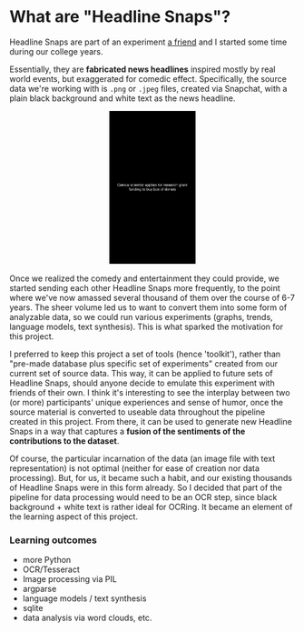 # What are "Headline Snaps"?

Headline Snaps are part of an experiment [a friend](https://github.com/Quadrixis) and I started some time during our college years.

Essentially, they are **fabricated news headlines** inspired mostly by real world events, but exaggerated for comedic effect. Specifically, the source data we're working with is `.png` or `.jpeg` files, created via Snapchat, with a plain black background and white text as the news headline.

<p align="center"><img src="../assets/example_headline.jpg" alt="example headline snap" style="width:30%"/></p>

Once we realized the comedy and entertainment they could provide, we started sending each other Headline Snaps more frequently, to the point where we've now amassed several thousand of them over the course of 6-7 years. The sheer volume led us to want to convert them into some form of analyzable data, so we could run various experiments (graphs, trends, language models, text synthesis). This is what sparked the motivation for this project.

I preferred to keep this project a set of tools (hence 'toolkit'), rather than "pre-made database plus specific set of experiments" created from our current set of source data. This way, it can be applied to future sets of Headline Snaps, should anyone decide to emulate this experiment with friends of their own. I think it's interesting to see the interplay between two (or more) participants' unique experiences and sense of humor, once the source material is converted to useable data throughout the pipeline created in this project. From there, it can be used to generate new Headline Snaps in a way that captures a **fusion of the sentiments of the contributions to the dataset**.

Of course, the particular incarnation of the data (an image file with text representation) is not optimal (neither for ease of creation nor data processing). But, for us, it became such a habit, and our existing thousands of Headline Snaps were in this form already. So I decided that part of the pipeline for data processing would need to be an OCR step, since black background + white text is rather ideal for OCRing. It became an element of the learning aspect of this project.

### Learning outcomes

- more Python
- OCR/Tesseract
- Image processing via PIL
- argparse
- language models / text synthesis
- sqlite
- data analysis via word clouds, etc.
